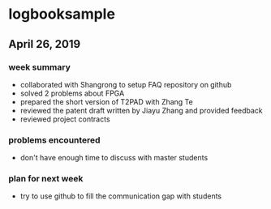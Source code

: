 # logbooksample

## April 26, 2019
### week summary
- collaborated with Shangrong to setup FAQ repository on github
- solved 2 problems about FPGA
- prepared the short version of T2PAD with Zhang Te
- reviewed the patent draft written by Jiayu Zhang and provided feedback
- reviewed project contracts

### problems encountered
- don't have enough time to discuss with master students

### plan for next week
- try to use github to fill the communication gap with students
